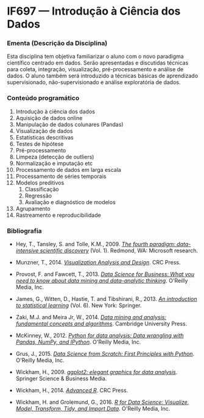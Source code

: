 # IF697 &mdash; Introdução à Ciência dos Dados 


### Ementa (Descrição da Disciplina)

Esta disciplina tem objetiva familiarizar o aluno com o novo paradigma científico 
centrado em dados. Serão apresentadas e discutidas técnicas para coleta, integração, 
visualização, pré-processamento e análise de dados. 
O aluno também será introduzido a técnicas básicas de aprendizado supervisionado, 
não-supervisionado e análise exploratória de dados.

### Conteúdo programático

1. Introdução à ciência dos dados
2. Aquisição de dados online
3. Manipulação de dados colunares (Pandas)
4. Visualização de dados 
5. Estatísticas descritivas
6. Testes de hipótese
7. Pré-processamento
  1. Limpeza (detecção de outliers)
  2. Normalização e imputação etc
8. Processamento de dados em larga escala
9. Processamento de séries temporais
10. Modelos preditivos
    1. Classificação 
    2. Regressão 
    3. Avaliação e diagnóstico de modelos
11. Agrupamento
12. Rastreamento e reproducibilidade


### Bibliografia

- Hey, T., Tansley, S. and Tolle, K.M., 2009. [*The fourth paradigm: data-intensive
scientific discovery*](https://www.microsoft.com/en-us/research/publication/fourth-paradigm-data-intensive-scientific-discovery/) (Vol. 1). Redmond, WA: Microsoft research.

- Munzner, T., 2014. [*Visualization Analysis and Design*](https://www.crcpress.com/Visualization-Analysis-and-Design/Munzner/p/book/9781466508910). CRC Press.

- Provost, F. and Fawcett, T., 2013. [*Data Science for Business: What you need to
know about data mining and data-analytic thinking*](https://www.amazon.com.br/Data-Science-Business-Data-Analytic-Thinking/dp/1449361323). O'Reilly Media, Inc.

- James, G., Witten, D., Hastie, T. and Tibshirani, R., 2013. [*An introduction to
statistical learning*](http://www-bcf.usc.edu/~gareth/ISL/) (Vol. 6). New York: Springer.

- Zaki, M.J. and Meira Jr, W., 2014. [*Data mining and analysis: fundamental
concepts and algorithms*](http://www.dataminingbook.info/pmwiki.php). Cambridge University Press.

- McKinney, W., 2012. [*Python for data analysis: Data wrangling with Pandas, NumPy,
and IPython*](http://shop.oreilly.com/product/0636920023784.do). O'Reilly Media, Inc.

- Grus, J., 2015. [*Data Science from Scratch: First Principles with Python*](https://www.amazon.com.br/Data-Science-Scratch-Principles-Python/dp/149190142X).
O'Reilly Media, Inc.

- Wickham, H., 2009. [*ggplot2: elegant graphics for data analysis*](http://www.springer.com/us/book/9780387981413). Springer Science
& Business Media.

- Wickham, H., 2014. [*Advanced R*](http://adv-r.had.co.nz/). CRC Press.

- Wickham, H. and Grolemund, G., 2016. [*R for Data Science: Visualize, Model,
Transform, Tidy, and Import Data*](http://r4ds.had.co.nz/). O'Reilly Media, Inc.
